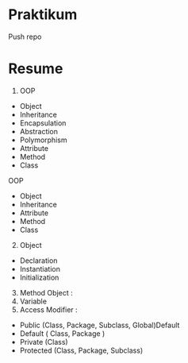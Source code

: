# Praktikum 
Push repo

# Resume 

1. OOP 
- Object 
- Inheritance 
- Encapsulation
- Abstraction 
- Polymorphism
- Attribute 
- Method
- Class

OOP 
- Object 
- Inheritance 
- Attribute 
- Method 
- Class

2. Object 
- Declaration 
- Instantiation 
- Initialization 

3. Method 
Object : 
1. Variable 
2. Access Modifier : 
- Public (Class, Package, Subclass, Global)Default 
- Default ( Class, Package )
- Private (Class) 
- Protected (Class, Package, Subclass)  
